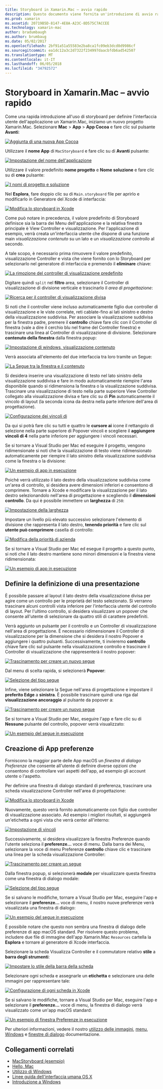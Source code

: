 ```yaml
---
title: Storyboard in Xamarin.Mac – avvio rapido
description: Questo documento viene fornita un'introduzione di avvio rapido per la creazione di interfacce utente con storyboard in Xamarin.Mac macOS. Viene descritto come creare un segue e creare una finestra Preferenze.
ms.prod: xamarin
ms.assetid: 20719B5D-8147-4E8A-A23C-8D575C7ACCEE
ms.technology: xamarin-mac
author: bradumbaugh
ms.author: brumbaug
ms.date: 05/02/2017
ms.openlocfilehash: 2bf91a51a55583e2ba8ca1fc09eb3dcd0d9986cf
ms.sourcegitcommit: ea1dc12a3c2d7322f234997daacbfdb6ad542507
ms.translationtype: MT
ms.contentlocale: it-IT
ms.lasthandoff: 06/05/2018
ms.locfileid: "34792572"
---
```

# <a name="storyboards-in-xamarinmac--quick-start"></a>Storyboard in Xamarin.Mac – avvio rapido

Come una rapida introduzione all'uso di storyboard per definire l'interfaccia utente dell'applicazione un Xamarin.Mac, iniziamo un nuovo progetto Xamarin.Mac. Selezionare **Mac** > **App** > **App Cocoa** e fare clic sul pulsante **Avanti**:

[![](quickstart-images/qs01.png "Aggiunta di una nuova App Cocoa")](quickstart-images/qs01.png#lightbox)

Utilizzare il **nome App** di `MacStoryboard` e fare clic su di **Avanti** pulsante:

[![](quickstart-images/qs02.png "Impostazione del nome dell'applicazione")](quickstart-images/qs02.png#lightbox)

Utilizzare il valore predefinito **nome progetto** e **Nome soluzione** e fare clic su di **crea** pulsante:

[![](quickstart-images/qs03.png "I nomi di progetto e soluzione")](quickstart-images/qs03.png#lightbox)

Nel **Esplora**, fare doppio clic su di `Main.storyboard` file per aprirlo e modificarlo in Generatore del Xcode di interfaccia:

[![](quickstart-images/qs04.png "Modifica lo storyboard in Xcode")](quickstart-images/qs04.png#lightbox)

Come può notare in precedenza, il valore predefinito di Storyboard definisce sia la barra dei Menu dell'applicazione e la relativa finestra principale è View Controller e visualizzazione. Per l'applicazione di esempio, verrà creata un'interfaccia utente che dispone di una funzione main _visualizzazione contenuto_ su un lato e un _visualizzazione controllo_ al secondo.

A tale scopo, è necessario prima rimuovere il valore predefinito, visualizzazione Controller e vista che viene fornito con lo Storyboard per selezionarlo nel generatore di interfaccia e premendo il **eliminare** chiave:

[![](quickstart-images/qs05.png "La rimozione del controller di visualizzazione predefinito")](quickstart-images/qs05.png#lightbox)

Digitare quindi `split` nel **filtro** area, selezionare il Controller di visualizzazione di divisione verticale e trascinarlo il _area di progettazione_:

[![](quickstart-images/qs06.png "Ricerca per il controller di visualizzazione divisa")](quickstart-images/qs06.png#lightbox)

Si noti che il controller viene incluso automaticamente figlio due controller di visualizzazione e le viste correlate, reti cablate-fino ai lati sinistro e destro della visualizzazione suddivisa. Per associare la visualizzazione suddivisa per la finestra padre, premere il **controllo** chiave fare clic con il Controller di finestra (vale a dire il cerchio blu nel frame del Controller finestra) e trascinare una linea al Controller di visualizzazione di divisione. Selezionare **contenuto della finestra** dalla finestra popup:

[![](quickstart-images/qs07.png "Impostazione di windows, visualizzazione contenuto")](quickstart-images/qs07.png#lightbox)

Verrà associata all'elemento del due interfaccia tra loro tramite un Segue:

[![](quickstart-images/qs08.png "La Segue tra la finestra e il contenuto")](quickstart-images/qs08.png#lightbox)

Si desidera inserire una visualizzazione di testo nel lato sinistro della visualizzazione suddivisa e fare in modo automaticamente riempire l'area disponibile quando si ridimensiona la finestra o la visualizzazione suddivisa. Trascinare una visualizzazione di testo nella parte superiore View Controller collegato alla visualizzazione divisa e fare clic su di **Pin** automaticamente il vincolo di layout (la seconda icona da destra nella parte inferiore dell'area di progettazione).

[![](quickstart-images/qs09.png "Configurazione dei vincoli di")](quickstart-images/qs09.png#lightbox)

Da qui si potrà fare clic su tutti e quattro le **cursore ai** icone il rettangolo di selezione nella parte superiore di Popover vincoli e scegliere il **aggiungere vincoli di 4** nella parte inferiore per aggiungere i vincoli necessari.

Se si tornare a Visual Studio per Mac ed eseguire il progetto, vengono ridimensionate si noti che la visualizzazione di testo viene ridimensionato automaticamente per riempire il lato sinistro della visualizzazione suddivisa come la finestra o la divisione:

[![](quickstart-images/qs10.png "Un esempio di app in esecuzione")](quickstart-images/qs10.png#lightbox)

Poiché verrà utilizzato il lato destro della visualizzazione suddivisa come un'area di controllo, si desidera avere dimensioni inferiori e consentono di comprimere. Tornare a Xcode e modificare la visualizzazione per il lato destro selezionandolo nell'area di progettazione e scegliendo il **dimensioni controllo**. Da qui è possibile immettere un **larghezza** di `250`:

[![](quickstart-images/qs11.png "Impostazione della larghezza")](quickstart-images/qs11.png#lightbox)

Impostare un livello più elevato successivo selezionare l'elemento di divisione che rappresenta il lato destro, **tenendo priorità** e fare clic sul **utente può comprimere** casella di controllo:

[![](quickstart-images/qs12.png "Modifica della priorità di azienda")](quickstart-images/qs12.png#lightbox)

Se si tornare a Visual Studio per Mac ed esegue il progetto a questo punto, si noti che il lato destro mantiene sono minori dimensioni e la finestra viene ridimensionata:

[![](quickstart-images/qs13.png "Un esempio di app in esecuzione")](quickstart-images/qs13.png#lightbox)

<a name="Defining-a-Presentation-Segue" />

## <a name="defining-a-presentation-segue"></a>Definire la definizione di una presentazione

È possibile passare al layout il lato destro della visualizzazione divisa per agire come un controllo per le proprietà del testo selezionato. Si verranno trascinare alcuni controlli vista inferiore per l'interfaccia utente del controllo di layout. Per l'ultimo controllo, si desidera visualizzare un popover che consente all'utente di selezionare da quattro stili di carattere predefiniti.

Verrà aggiunto un pulsante per il controllo e un Controller di visualizzazione nell'area di progettazione. È necessario ridimensionare il Controller di visualizzazione per la dimensione che si desidera il nostro Popover e aggiungere i quattro pulsanti. Successivamente, ti invieremo **controllo** chiave fare clic sul pulsante nella visualizzazione controllo e trascinare il Controller di visualizzazione che rappresenterà il nostro popover:

[![](quickstart-images/qs14.png "Trascinamento per creare un nuovo segue")](quickstart-images/qs14.png#lightbox)

Dal menu di scelta rapida, si selezionerà **Popover**: 

[![](quickstart-images/qs15.png "Selezione del tipo segue")](quickstart-images/qs15.png#lightbox)

Infine, viene selezionare la Segue nell'area di progettazione e impostare il **preferito Edge** a **sinistra**. È possibile trascinare quindi una riga dal **visualizzazione ancoraggio** al pulsante da popover a:

[![](quickstart-images/qs16.png "Trascinamento per creare un nuovo segue")](quickstart-images/qs16.png#lightbox)

Se si tornare a Visual Studio per Mac, eseguire l'app e fare clic su di **Nessuno** pulsante del controllo, popover verrà visualizzato:

[![](quickstart-images/qs17.png "Un esempio del segue in esecuzione")](quickstart-images/qs17.png#lightbox)

<a name="Creating-App-Preferences" />

## <a name="creating-app-preferences"></a>Creazione di App preferenze

Forniscono la maggior parte delle App macOS un _finestra di dialogo Preferenze_ che consente all'utente di definire diverse opzioni che consentono di controllare vari aspetti dell'app, ad esempio gli account utente o l'aspetto.

Per definire una finestra di dialogo standard di preferenza, trascinare una scheda visualizzazione Controller nell'area di progettazione:

[![](quickstart-images/qs18.png "Modifica lo storyboard in Xcode")](quickstart-images/qs18.png#lightbox)

Nuovamente, questo verrà fornito automaticamente con figlio due controller di visualizzazione associato. Ad esempio i migliori risultati, si aggiungerà un'etichetta a ogni vista che verrà center all'interno:

[![](quickstart-images/qs19.png "Impostazione di vincoli")](quickstart-images/qs19.png#lightbox)

Successivamente, si desidera visualizzare la finestra Preferenze quando l'utente seleziona il **preferenze...**  voce di menu. Dalla barra dei Menu, selezionare la voce di menu Preferenze **controllo** chiave clic e trascinare una linea per la scheda visualizzazione Controller:

[![](quickstart-images/qs20.png "Trascinamento per creare un segue")](quickstart-images/qs20.png#lightbox)

Dalla finestra popup, si selezionerà **modale** per visualizzare questa finestra come una finestra di dialogo modale:

[![](quickstart-images/qs21.png "Selezione del tipo segue")](quickstart-images/qs21.png#lightbox)

Se si salvano le modifiche, tornare a Visual Studio per Mac, eseguire l'app e selezionare il **preferenze...**  voce di menu, il nostro nuove preferenze verrà visualizzata una finestra di dialogo:

[![](quickstart-images/qs22.png "Un esempio del segue in esecuzione")](quickstart-images/qs22.png#lightbox)

È possibile notare che questo non sembra una finestra di dialogo delle preferenze di app macOS standard. Per risolvere questo problema, includere due file di immagine dell'app Xamarin.Mac `Resources` cartella la **Esplora** e tornare al generatore di Xcode interfaccia.

Selezionare la scheda Visualizza Controller e il commutatore relativo **stile** a **barra degli strumenti**: 

[![](quickstart-images/qs23.png "Impostare lo stile della barra della scheda")](quickstart-images/qs23.png#lightbox)

Selezionare ogni scheda e assegnarle un **etichetta** e selezionare una delle immagini per rappresentare tale:

[![](quickstart-images/qs24.png "Configurazione di ogni scheda in Xcode")](quickstart-images/qs24.png#lightbox)

Se si salvano le modifiche, tornare a Visual Studio per Mac, eseguire l'app e selezionare il **preferenze...**  voce di menu, la finestra di dialogo verrà visualizzato come un'app macOS standard:

[![](quickstart-images/qs25.png "Un esempio di finestra Preferenze in esecuzione")](quickstart-images/qs25.png#lightbox)

Per ulteriori informazioni, vedere il nostro [utilizzo delle immagini](~/mac/app-fundamentals/image.md), [menu](~/mac/user-interface/menu.md), [Windows](~/mac/user-interface/window.md) e [finestre di dialogo](~/mac/user-interface/dialog.md) documentazione.

## <a name="related-links"></a>Collegamenti correlati

- [MacStoryboard (esempio)](https://developer.xamarin.com/samples/mac/MacStoryboard/)
- [Hello, Mac](~/mac/get-started/hello-mac.md)
- [Utilizzo di Windows](~/mac/user-interface/window.md)
- [Linee guida dell'interfaccia umana OS X](https://developer.apple.com/library/mac/documentation/UserExperience/Conceptual/OSXHIGuidelines/)
- [Introduzione a Windows](https://developer.apple.com/library/mac/documentation/Cocoa/Conceptual/WinPanel/Introduction.html#//apple_ref/doc/uid/10000031-SW1)
